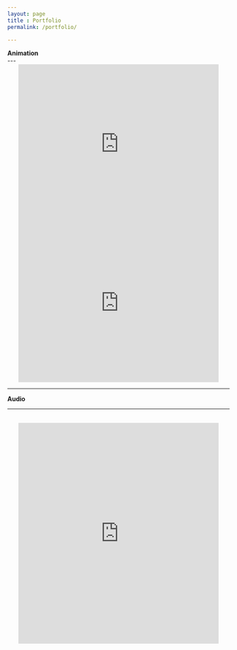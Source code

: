 ```yaml
---
layout: page
title : Portfolio
permalink: /portfolio/

---
```

<div class="manual-post">
  <div class="manual manual-title">
  <strong>Animation</strong>
  </div>
</div>
---

<div style="text-align:center;">
<iframe src="https://player.vimeo.com/video/187553790?color=FFFFFF" width="90%" height="360" frameborder="0" webkitallowfullscreen mozallowfullscreen allowfullscreen></iframe>


<iframe src="https://player.vimeo.com/video/176871065?color=FFFFFF" width="90%" height="360" frameborder="0" webkitallowfullscreen mozallowfullscreen allowfullscreen></iframe>
<br>
</div>

---

<strong>Audio</strong>

---

<br>
<div style="text-align:center;">
<iframe src="https://open.spotify.com/embed/artist/4iEVjkNpBDALAP7btESYtQ" width="90%" height="500" frameborder="0" allowtransparency="true"></iframe>
</div>
